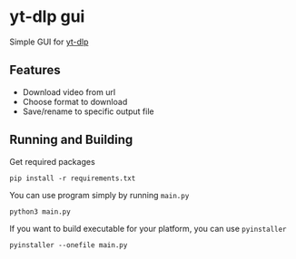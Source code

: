 # yt-dlp gui

Simple GUI for [yt-dlp](https://github.com/yt-dlp/yt-dlp)

## Features
- Download video from url
- Choose format to download
- Save/rename to specific output file

## Running and Building
Get required packages
```
pip install -r requirements.txt
```
You can use program simply by running `main.py`
```
python3 main.py
```
If you want to build executable for your platform, you can use `pyinstaller`
```
pyinstaller --onefile main.py
```
